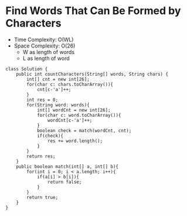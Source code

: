 # Find Words That Can Be Formed by Characters

- Time Complexity: O(WL)
- Space Complexity: O(26)
  - W as length of words
  - L as length of word

```
class Solution {
    public int countCharacters(String[] words, String chars) {
        int[] cnt = new int[26];
        for(char c: chars.toCharArray()){
            cnt[c-'a']++;
        }
        int res = 0;
        for(String word: words){
            int[] wordCnt = new int[26];
            for(char c: word.toCharArray()){
                wordCnt[c-'a']++;
            }
            boolean check = match(wordCnt, cnt);
            if(check){
                res += word.length();
            }
        }
        return res;
    }
    public boolean match(int[] a, int[] b){
        for(int i = 0; i < a.length; i++){
            if(a[i] > b[i]){
                return false;
            }
        }
        return true;
    }
}
```
